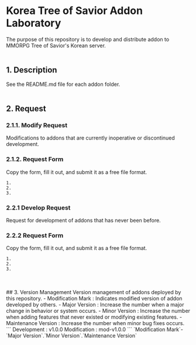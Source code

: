 # Korea Tree of Savior Addon Laboratory
The purpose of this repository is to develop and distribute addon to MMORPG Tree of Savior's Korean server.
<br/>
<br/>
## 1. Description
See the README.md file for each addon folder.
<br/>
<br/>
## 2. Request
### 2.1.1. Modify Request
Modifications to addons that are currently inoperative or discontinued development.
### 2.1.2. Request Form
Copy the form, fill it out, and submit it as a free file format.
```
1. 
2. 
3. 
```
### 2.2.1 Develop Request
Request for development of addons that has never been before.
### 2.2.2 Request Form
Copy the form, fill it out, and submit it as a free file format.
```
1. 
2. 
3. 
```
<br/>
<br/>
## 3. Version Management
Version management of addons deployed by this repository.
- Modification Mark : Indicates modified version of addon developed by others.
- Major Version : Increase the number when a major change in behavior or system occurs.
- Minor Version : Increase the number when adding features that never existed or modifying existing features.
- Maintenance Version :  Increase the number when minor bug fixes occurs.
```
Development : v1.0.0
Modification : mod-v1.0.0
```
`Modification Mark`-`Major Version`.`Minor Version`.`Maintenance Version`
<br/>
<br/>
